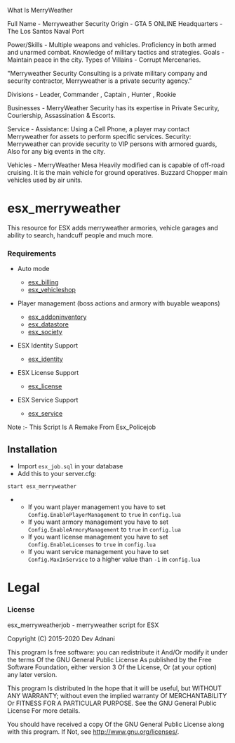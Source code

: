 What Is MerryWeather

Full Name - Merryweather Security
Origin - GTA 5 ONLINE
Headquarters - The Los Santos Naval Port


Power/Skills - Multiple weapons and vehicles. Proficiency in both armed and unarmed combat. Knowledge of military tactics and strategies.
Goals - Maintain peace in the city.
Types of Villains - Corrupt Mercenaries.

"Merryweather Security Consulting is a private military company and security contractor, Merryweather is a private security agency."

Divisions - Leader,
                    Commander
                   , Captain
                   , Hunter
                   , Rookie

Businesses -
MerryWeather Security has its expertise in Private Security, Couriership, Assassination & Escorts.

Service -
Assistance: Using a Cell Phone, a player may contact Merryweather for assets to perform specific services. 
Security: Merryweather can provide security to VIP persons with armored guards, Also for any big events in the city.

Vehicles -
MerryWeather Mesa Heavily modified can is capable of off-road cruising. It is the main vehicle for ground operatives. Buzzard Chopper main vehicles used by air units.



# esx_merryweather

This resource for ESX adds merryweather armories, vehicle garages and ability to search, handcuff people and much more.

### Requirements
* Auto mode
  * [esx_billing](https://github.com/ESX-Org/esx_billing)
  * [esx_vehicleshop](https://github.com/ESX-Org/esx_vehicleshop)

* Player management (boss actions and armory with buyable weapons)
  * [esx_addoninventory](https://github.com/ESX-Org/esx_addoninventory)
  * [esx_datastore](https://github.com/ESX-Org/esx_datastore)
  * [esx_society](https://github.com/ESX-Org/esx_society)

* ESX Identity Support
  * [esx_identity](https://github.com/ESX-Org/esx_identity)

* ESX License Support
  * [esx_license](https://github.com/ESX-Org/esx_license)

* ESX Service Support
  * [esx_service](https://github.com/ESX-Org/esx_service)

Note :- This Script Is A Remake From Esx_Policejob

## Installation
- Import `esx_job.sql` in your database
- Add this to your server.cfg:

```
start esx_merryweather
```

-  * If you want player management you have to set `Config.EnablePlayerManagement` to `true` in `config.lua`
   * If you want armory management you have to set `Config.EnableArmoryManagement` to `true` in `config.lua`
   * If you want license management you have to set `Config.EnableLicenses` to `true` in `config.lua`
   * If you want service management you have to set `Config.MaxInService` to a higher value than `-1` in `config.lua`

# Legal
### License
esx_merryweatherjob - merryweather script for ESX

Copyright (C) 2015-2020 Dev Adnani

This program Is free software: you can redistribute it And/Or modify it under the terms Of the GNU General Public License As published by the Free Software Foundation, either version 3 Of the License, Or (at your option) any later version.

This program Is distributed In the hope that it will be useful, but WITHOUT ANY WARRANTY; without even the implied warranty Of MERCHANTABILITY Or FITNESS FOR A PARTICULAR PURPOSE. See the GNU General Public License For more details.

You should have received a copy Of the GNU General Public License along with this program. If Not, see http://www.gnu.org/licenses/.
